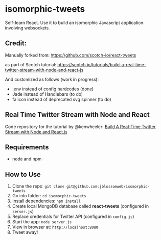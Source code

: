 # isomorphic-tweets
Self-learn React. Use it to build an isomorphic Javascript application involving websockets.

## Credit:
Manually forked from:
https://github.com/scotch-io/react-tweets

as part of Scotch tutorial:
https://scotch.io/tutorials/build-a-real-time-twitter-stream-with-node-and-react-js

And customized as follows (work in progress):
- .env instead of config hardcodes (done)
- Jade instead of Handlebars (to do)
- fa icon instead of deprecated svg spinner (to do)

## Real Time Twitter Stream with Node and React

Code repository for the tutorial by @kenwheeler: [Build A Real-Time Twitter Stream with Node and React.js](http://scotch.io/tutorials/javascript/build-a-real-time-twitter-stream-with-node-and-react-js)

## Requirements

- node and npm

## How to Use

1. Clone the repo: `git clone git@github.com:jblossomweb/isomorphic-tweets`
2. Go into folder: `cd isomorphic-tweets`
3. Install dependencies: `npm install`
4. Create local MongoDB database called **react-tweets** (configured in `server.js`)
5. Replace credentials for Twitter API (configured in `config.js`)
6. Start the app: `node server.js`
7. View in browser at: `http://localhost:8080`
8. Tweet away!
